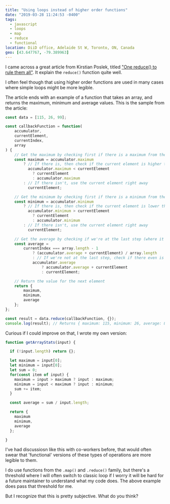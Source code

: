 ```yaml
---
title: "Using loops instead of higher order functions"
date: "2019-03-28 11:24:53 -0400"
tags:
  - javascript
  - loops
  - map
  - reduce
  - functional
location: DiiD office, Adelaide St W, Toronto, ON, Canada
geo: [43.647767, -79.389963]
---
```


I came across a great article from Kirstian Poslek, titled
["One reduce() to rule them all"][1]. It explain the `reduce()` function quite
well.

I often feel though that using higher order functions are used in many cases
where simple loops might be more legible.

The article ends with an example of a function that takes an array, and
returns the maximum, minimum and average values. This is the sample from the
article:

```javascript
const data = [115, 26, 99];

const callbackFunction = function(
    accumulator,
    currentElement,
    currentIndex,
    array
) {
    // Get the maximum by checking first if there is a maximum from the previous step
    const maximum = accumulator.maximum
        ? // If there is, then check if the current element is higher than the previous maximum
          accumulator.maximum < currentElement
            ? currentElement
            : accumulator.maximum
        : // If there isn't, use the current element right away
          currentElement;

    // Get the minimum by checking first if there is a minimum from the previous step
    const minimum = accumulator.minimum
        ? // If there is, then check if the current element is lower than the previous maximum
          accumulator.minimum > currentElement
            ? currentElement
            : accumulator.minimum
        : // If there isn't, use the current element right away
          currentElement;

    // Get the average by checking if we're at the last step (where it we can finally calculate the average)
    const average =
        currentIndex === array.length - 1
            ? (accumulator.average + currentElement) / array.length
            : // If we're not at the last step, check if there even is a value from the previous step
            accumulator.average
                ? accumulator.average + currentElement
                : currentElement;

    // Return the value for the next element
    return {
        maximum,
        minimum,
        average
    };
};

const result = data.reduce(callbackFunction, {});
console.log(result); // Returns { maximum: 115, minimum: 26, average: 80 }
```

Curious if I could improve on that, I wrote my own version:

```javascript
function getArrayStats(input) {

  if (!input.length) return {};

  let maximum = input[0];
  let minimum = input[0];
  let sum = 0;
  for(const item of input) {
    maximum = input > maximum ? input : maximum;
    minimum = input < maximum ? input : minimum;
    sum += item;
  }

  const average = sum / input.length;

  return {
    maximum
    minimum,
    average
  };

}
```

I've had discussiosn like this with co-workers before, that would often swear
that 'functional' versions of these types of operations are more legible to
them.

I do use functions from the `.map()` and `.reduce()` family, but there's a
threshold where I will often switch to classic loop if I worry it will be
hard for a future maintainer to understand what my code does. The above
example does pass that threshold for me.

But I recognize that this is pretty subjective. What do you think?

[1]: https://medium.com/@bojzi/one-reduce-to-rule-them-all-504e1b790a83
